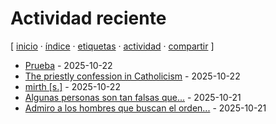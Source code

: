 # Actividad reciente
[ [inicio](https://github.com/jucardus/jucardus.github.io/blob/main/index.md) · [índice](https://github.com/jucardus/jucardus.github.io/blob/main/indice.md) · [etiquetas](https://github.com/jucardus/jucardus.github.io/blob/main/etiquetas.md) · [actividad](https://github.com/jucardus/jucardus.github.io/blob/main/actividad.md) · [compartir](https://x.com/intent/tweet?text=Actividad%20reciente%20%E2%80%94%20%C3%8Dndices%0A%0A%E2%86%92%20https%3A%2F%2Fgithub.com%2Fjucardus%2Fjucardus.github.io%2Fblob%2Fmain%2Factividad.md%0A%0A%23indices_jucardus) ]

* [Prueba](https://github.com/jucardus/jucardus.github.io/blob/main/p/r/u/prueba.md) - 2025-10-22
* [The priestly confession in Catholicism](https://github.com/jucardus/jucardus.github.io/blob/main/t/h/e/the-priestly-confession-in-catholicism.md) - 2025-10-22
* [mirth [s.]](https://github.com/jucardus/jucardus.github.io/blob/main/m/i/r/mirth-s.md) - 2025-10-22
* [Algunas personas son tan falsas que...](https://github.com/jucardus/jucardus.github.io/blob/main/a/l/g/algunas-personas-son-tan-falsas-que.md) - 2025-10-21
* [Admiro a los hombres que buscan el orden...](https://github.com/jucardus/jucardus.github.io/blob/main/a/d/m/admiro-a-los-hombres-que-buscan-el-orden.md) - 2025-10-21
